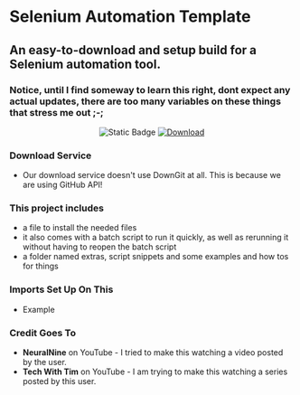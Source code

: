# Selenium Automation Template

## An easy-to-download and setup build for a Selenium automation tool.

### Notice, until I find someway to learn this right, dont expect any actual updates, there are too many variables on these things that stress me out ;-;

<p align="center">  <img src="https://img.shields.io/badge/Latest_Version-1.0.0-red?labelColor=2a2a2a" alt="Static Badge"> <a href="http://example.com">  <img src="https://img.shields.io/badge/Download_Latest_Version-%E2%96%BC-red?labelColor=2a2a2a" alt="Download"> </a> </p>

### Download Service
* Our download service doesn't use DownGit at all. This is because we are using GitHub API!

### This project includes 
* a file to install the needed files
* it also comes with a batch script to run it quickly, as well as rerunning it without having to reopen the batch script
* a folder named extras, script snippets and some examples and how tos for things 

### Imports Set Up On This
* Example

###  Credit Goes To
* **NeuralNine** on YouTube - I tried to make this watching a video posted by the user.
* **Tech With Tim** on YouTube - I am trying to make this watching a series posted by this user.